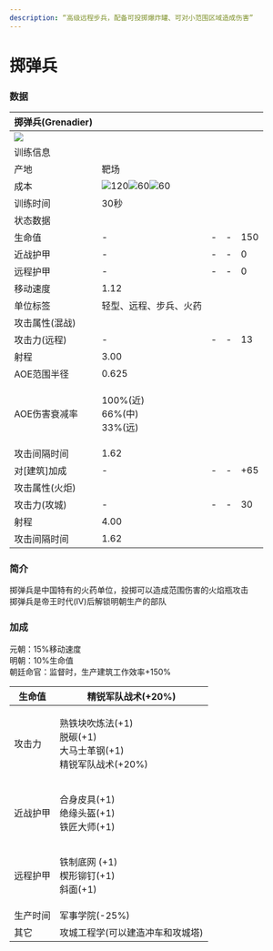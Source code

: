 ```yaml
---
description: “高级远程步兵，配备可投掷爆炸罐、可对小范围区域造成伤害”
---
```


# 掷弹兵

### 数据

| 掷弹兵(Grenadier)                                                                                                    |                                                                                                                                                                                                                                                                                                      |   |   |     |
| ----------------------------------------------------------------------------------------------------------------- | ---------------------------------------------------------------------------------------------------------------------------------------------------------------------------------------------------------------------------------------------------------------------------------------------------- | - | - | --- |
| ![](https://seicing-1257171891.cos.ap-nanjing.myqcloud.com/3fatcatpool/aoe4/tech/%E6%8E%B7%E5%BC%B9%E5%85%B5.png) |                                                                                                                                                                                                                                                                                                      |   |   |     |
| 训练信息                                                                                                              |                                                                                                                                                                                                                                                                                                      |   |   |     |
| 产地                                                                                                                | 靶场                                                                                                                                                                                                                                                                                                   |   |   |     |
| 成本                                                                                                                | ![](https://seicing-1257171891.cos.ap-nanjing.myqcloud.com/3fatcatpool/aoe4/tech/%E8%82%89.png)120![](https://seicing-1257171891.cos.ap-nanjing.myqcloud.com/3fatcatpool/aoe4/tech/%E9%87%91.png)60![](https://seicing-1257171891.cos.ap-nanjing.myqcloud.com/3fatcatpool/aoe4/tech/%E6%9C%A8.png)60 |   |   |     |
| 训练时间                                                                                                              | 30秒                                                                                                                                                                                                                                                                                                  |   |   |     |
| 状态数据                                                                                                              |                                                                                                                                                                                                                                                                                                      |   |   |     |
| 生命值                                                                                                               | -                                                                                                                                                                                                                                                                                                    | - | - | 150 |
| 近战护甲                                                                                                              | -                                                                                                                                                                                                                                                                                                    | - | - | 0   |
| 远程护甲                                                                                                              | -                                                                                                                                                                                                                                                                                                    | - | - | 0   |
| 移动速度                                                                                                              | 1.12                                                                                                                                                                                                                                                                                                 |   |   |     |
| 单位标签                                                                                                              | 轻型、远程、步兵、火药                                                                                                                                                                                                                                                                                          |   |   |     |
| 攻击属性(混战)                                                                                                          |                                                                                                                                                                                                                                                                                                      |   |   |     |
| 攻击力(远程)                                                                                                           | -                                                                                                                                                                                                                                                                                                    | - | - | 13  |
| 射程                                                                                                                | 3.00                                                                                                                                                                                                                                                                                                 |   |   |     |
| AOE范围半径                                                                                                           | 0.625                                                                                                                                                                                                                                                                                                |   |   |     |
| AOE伤害衰减率                                                                                                          | <p>100%(近)<br>66%(中)<br>33%(远)</p>                                                                                                                                                                                                                                                                   |   |   |     |
| 攻击间隔时间                                                                                                            | 1.62                                                                                                                                                                                                                                                                                                 |   |   |     |
| 对\[建筑]加成                                                                                                          | -                                                                                                                                                                                                                                                                                                    | - | - | +65 |
| 攻击属性(火炬)                                                                                                          |                                                                                                                                                                                                                                                                                                      |   |   |     |
| 攻击力(攻城)                                                                                                           | -                                                                                                                                                                                                                                                                                                    | - | - | 30  |
| 射程                                                                                                                | 4.00                                                                                                                                                                                                                                                                                                 |   |   |     |
| 攻击间隔时间                                                                                                            | 1.62                                                                                                                                                                                                                                                                                                 |   |   |     |

### 简介 <a href="#jia" id="jia"></a>

掷弹兵是中国特有的火药单位，投掷可以造成范围伤害的火焰瓶攻击\
掷弹兵是帝王时代(IV)后解锁明朝生产的部队

### 加成 <a href="#sp" id="sp"></a>

元朝：15%移动速度\
明朝：10%生命值\
朝廷命官：监督时，生产建筑工作效率+150%

| 生命值  | <img src="https://seicing-1257171891.cos.ap-nanjing.myqcloud.com/3fatcatpool/aoe4/tech/%E7%B2%BE%E9%94%90%E5%86%9B%E9%98%9F%E6%88%98%E6%9C%AF.png" alt="" data-size="line">精锐军队战术(+20%)                                                                                                                                                                                                                                                                                                                                                                                                                                                                                                                                 |
| ---- | ----------------------------------------------------------------------------------------------------------------------------------------------------------------------------------------------------------------------------------------------------------------------------------------------------------------------------------------------------------------------------------------------------------------------------------------------------------------------------------------------------------------------------------------------------------------------------------------------------------------------------------------------------------------------------------------------------------------------- |
| 攻击力  | <p><img src="https://seicing-1257171891.cos.ap-nanjing.myqcloud.com/3fatcatpool/aoe4/tech/%E7%86%9F%E9%93%81%E5%9D%97%E5%90%B9%E7%82%BC%E6%B3%95.png" alt="" data-size="line">熟铁块吹炼法(+1)<br><img src="https://seicing-1257171891.cos.ap-nanjing.myqcloud.com/3fatcatpool/aoe4/tech/%E8%84%B1%E7%A2%B3.png" alt="" data-size="line">脱碳(+1)<br><img src="https://seicing-1257171891.cos.ap-nanjing.myqcloud.com/3fatcatpool/aoe4/tech/%E5%A4%A7%E9%A9%AC%E5%A3%AB%E9%9D%A9%E9%92%A2.png" alt="" data-size="line">大马士革钢(+1)<br><img src="https://seicing-1257171891.cos.ap-nanjing.myqcloud.com/3fatcatpool/aoe4/tech/%E7%B2%BE%E9%94%90%E5%86%9B%E9%98%9F%E6%88%98%E6%9C%AF.png" alt="" data-size="line">精锐军队战术(+20%)</p> |
| 近战护甲 | <p><img src="https://seicing-1257171891.cos.ap-nanjing.myqcloud.com/3fatcatpool/aoe4/tech/%E5%90%88%E8%BA%AB%E7%9A%AE%E5%85%B7.png" alt="" data-size="line">合身皮具(+1)<br><img src="https://seicing-1257171891.cos.ap-nanjing.myqcloud.com/3fatcatpool/aoe4/tech/%E7%BB%9D%E7%BC%98%E5%A4%B4%E7%9B%94.png" alt="" data-size="line">绝缘头盔(+1)<br><img src="https://seicing-1257171891.cos.ap-nanjing.myqcloud.com/3fatcatpool/aoe4/tech/%E9%93%81%E5%8C%A0%E5%A4%A7%E5%B8%88.png" alt="" data-size="line">铁匠大师(+1)</p>                                                                                                                                                                                                      |
| 远程护甲 | <p><img src="https://seicing-1257171891.cos.ap-nanjing.myqcloud.com/3fatcatpool/aoe4/tech/%E9%93%81%E5%88%B6%E5%BA%95%E7%BD%91.png" alt="" data-size="line">铁制底网 (+1)<br><img src="https://seicing-1257171891.cos.ap-nanjing.myqcloud.com/3fatcatpool/aoe4/tech/%E6%A5%94%E5%BD%A2%E9%93%86%E9%92%89.png" alt="" data-size="line">楔形铆钉(+1)<br><img src="https://seicing-1257171891.cos.ap-nanjing.myqcloud.com/3fatcatpool/aoe4/tech/%E6%96%9C%E9%9D%A2.png" alt="" data-size="line">斜面(+1)</p>                                                                                                                                                                                                                         |
| 生产时间 | <img src="https://seicing-1257171891.cos.ap-nanjing.myqcloud.com/3fatcatpool/aoe4/tech/%E5%86%9B%E4%BA%8B%E5%AD%A6%E9%99%A2.png" alt="" data-size="line">军事学院(-25%)                                                                                                                                                                                                                                                                                                                                                                                                                                                                                                                                                     |
| 其它   | <img src="https://seicing-1257171891.cos.ap-nanjing.myqcloud.com/3fatcatpool/aoe4/tech/%E6%94%BB%E5%9F%8E%E5%B7%A5%E7%A8%8B%E5%AD%A6.png" alt="" data-size="line">攻城工程学(可以建造冲车和攻城塔)                                                                                                                                                                                                                                                                                                                                                                                                                                                                                                                                     |
